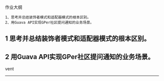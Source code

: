 作业大纲

```
1、思考并总结装饰者模式和适配器模式的根本区别。
2、用Guava API实现GPer社区提问通知的业务场景。
```

## 1 思考并总结装饰者模式和适配器模式的根本区别。

## 2 用Guava API实现GPer社区提问通知的业务场景。

vent

---



